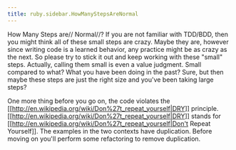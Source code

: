 ```yaml
---
title: ruby.sidebar.HowManyStepsAreNormal
---
```

<span class="sidebar_title"> How Many Steps are// Normal//?</span>
If you are not familiar with TDD/BDD, then you might think all of these small steps are crazy. Maybe they are, however since writing code is a learned behavior, any practice might be as crazy as the next. So please try to stick it out and keep working with these "small" steps. Actually, calling them small is even a value judgment. Small compared to what? What you have been doing in the past? Sure, but then maybe these steps are just the right size and you've been taking large steps?

One more thing before you go on, the code violates the [[http://en.wikipedia.org/wiki/Don%27t_repeat_yourself|DRY]] principle. [[http://en.wikipedia.org/wiki/Don%27t_repeat_yourself|DRY]] stands for [[http://en.wikipedia.org/wiki/Don%27t_repeat_yourself|Don't Repeat Yourself]]. The examples in the two contexts have duplication. Before moving on you'll perform some refactoring to remove duplication.
 